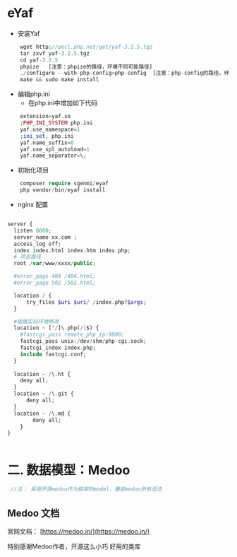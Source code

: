 # eYaf 


* 安装Yaf
   
```php
    wget http://pecl.php.net/get/yaf-3.2.5.tgz
    tar zxvf yaf-3.2.5.tgz
    cd yaf-3.2.5
    phpize   [注意：phpize的路径，环境不同可能路径]
    ./configure --with-php-config=php-config  [注意：php-config的路径，环境不同可能路径]
    make && sudo make install
```  

 * 编辑php.ini
    * 在php.ini中增加如下代码
 ```php
     extension=yaf.so
     ;PHP_INI_SYSTEM php.ini	
     yaf.use_namespace=1  
     ;ini_set, php.ini
     yaf.name_suffix=0
     yaf.use_spl_autoload=1
     yaf.name_separator=\;
```

* 初始化项目
```php
    composer require sgenmi/eyaf
    php vendor/bin/eyaf install
```
 
* nginx 配置

```php

server {
  listen 8080;
  server_name xx.com ;
  access_log off;
  index index.html index.htm index.php;
  # 项目路径
  root /var/www/xxxx/public;

  #error_page 404 /404.html;
  #error_page 502 /502.html;

  location / {
      try_files $uri $uri/ /index.php?$args;
  }

  #根据实际环境修改
  location ~ [^/]\.php(/|$) {
    #fastcgi_pass remote_php_ip:9000;
    fastcgi_pass unix:/dev/shm/php-cgi.sock;
    fastcgi_index index.php;
    include fastcgi.conf;
  }
  
  location ~ /\.ht {
    deny all;
  }
  location ~ /\.git {
      deny all;
  }
  location ~ /\.md {
        deny all;
    }
}



```


# ⼆. 数据模型：Medoo 

```php
 //注： 采⽤开源medoo作为框架的model，兼容medoo所有语法

```
## Medoo 文档

  官网文档： [https://medoo.in/](https://medoo.in/)

  特别感谢Medoo作者，开源这么小巧 好用的类库 


